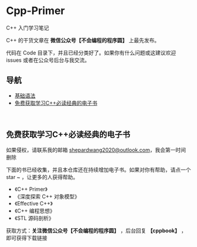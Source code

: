 # Cpp-Primer
C++ 入门学习笔记

C++ 的干货文章在 **微信公众号【不会编程的程序圆】** 上最先发布。

代码在 Code 目录下，并且已经分类好了。如果你有什么问题或这建议欢迎 issues 或者在公众号后台与我交流。


## 导航
- <a href="https://github.com/hairrrrr/Cpp-Primer/tree/master/Code/Practise">基础语法</a>
- <a href="#book">免费获取学习C++必读经典的电子书</a>

<br>

<div id="book">

## 免费获取学习C++必读经典的电子书

如果侵权，请联系我的邮箱 shepardwang2020@outlook.com，我会第一时间删除

下面的书已经收集，并且本仓库还在持续增加电子书。如果对你有帮助，请点一个 star ~ ，让更多的人获得帮助。

- 《C++ Primer》
- 《深度探索 C++ 对象模型》
- 《Effective C++》
- 《C++ 编程思想》
- 《STL 源码剖析》


获取方式：**关注微信公众号【不会编程的程序圆】** ，后台回复  **【cppbook】** ，即可获得下载链接

</div>
